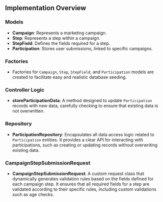 
## Implementation Overview

### Models

- **Campaign**: Represents a marketing campaign.
- **Step**: Represents a step within a campaign.
- **StepField**: Defines the fields required for a step.
- **Participation**: Stores user submissions, linked to specific campaigns.

### Factories

- Factories for `Campaign`, `Step`, `StepField`, and `Participation` models are created to facilitate easy and realistic database seeding.

### Controller Logic

- **storeParticipationData**: A method designed to update `Participation` records with new data, carefully checking to ensure that existing data is not overwritten.


### Repository 

- **ParticipationRepository**: Encapsulates all data access logic related to `Participation` entities. It provides a clear API for interacting with participations, such as creating or updating records without overwriting existing data.


### CampaignStepSubmissionRequest

- **CampaignStepSubmissionRequest**: A custom request class that dynamically generates validation rules based on the fields defined for each campaign step. It ensures that all required fields for a step are validated according to their specific rules, including custom validations such as age checks.
